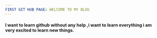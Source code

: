 ```yaml
---
FIRST GIT HUB PAGE: WELCOME TO MY BLOG
---
```

#### I want to learn github without any help ,i want to learn everything i am very excited to learn new things.
